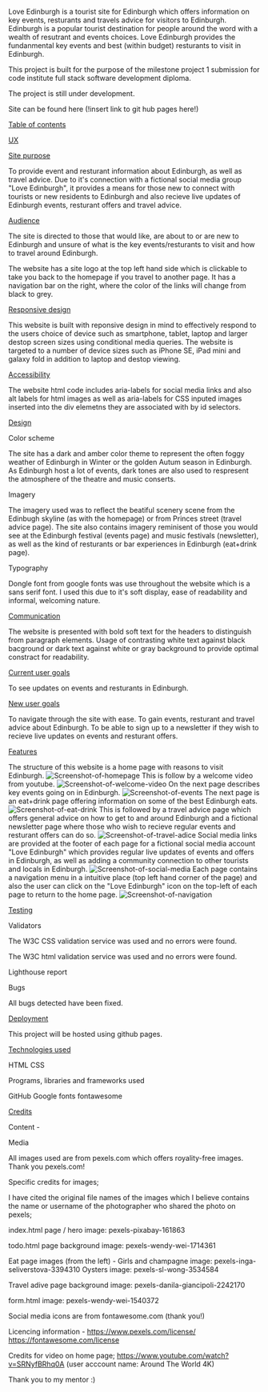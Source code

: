 Love Edinburgh is a tourist site for Edinburgh which offers information on key events, resturants and travels advice for visitors to Edinburgh. Edinburgh is a popular tourist destination for people around the word with a wealth of resutrant and events choices. Love Edinburgh provides the fundanmental key events and best (within budget) resturants to visit in Edinburgh. 

This project is built for the purpose of the milestone project 1 submission for code institute full stack software development diploma.

The project is still under development. 

Site can be found here (!insert link to git hub pages here!)

<u>Table of contents</u>

<u>UX</u>

<u>Site purpose</u>

To provide event and resturant information about Edinburgh, as well as travel advice. Due to it's connection with a fictional social media group "Love Edinburgh", it provides a means for those new to connect with tourists or new residents to Edinburgh and also recieve live updates of Edinburgh events, resturant offers and travel advice. 

<u>Audience</u>

The site is directed to those that would like, are about to or are new to Edinburgh and unsure of what is the key events/resturants to visit and how to travel around Edinburgh. 

The website has a site logo at the top left hand side which is clickable to take you back to the homepage if you travel to another page. It has a navigation bar on the right, where the color of the links will change from black to grey. 

<u>Responsive design </u>

This website is built with reponsive design in mind to effectively respond to the users choice of device such as smartphone, tablet, laptop and larger destop screen sizes using conditional media queries. The website is targeted to a number of device sizes such as iPhone SE, iPad mini and galaxy fold in addition to laptop and destop viewing. 

<u>Accessibility</u>

The website html code includes aria-labels for social media links and also alt labels for html images as well as aria-labels for CSS inputed images inserted into the div elemetns they are associated with by id selectors. 

<u>Design</u>

Color scheme 

The site has a dark and amber color theme to represent the often foggy weather of Edinburgh in Winter or the golden Autum season in Edinburgh. As Edinburgh host a lot of events, dark tones are also used to respresent the atmosphere of the theatre and music conserts. 

Imagery 

The imagery used was to reflect the beatiful scenery scene from the Edinbugh skyline (as with the homepage) or from Princes street (travel advice page). The site also contains imagery reminisent of those you would see at the Edinburgh festival (events page) and music festivals (newsletter), as well as the kind of resturants or bar experiences in Edinburgh (eat+drink page).

Typography

Dongle font from google fonts was use throughout the website which is a sans serif font. I used this due to it's soft display, ease of readability and informal, welcoming nature. 

<u>Communication</u>
 
The website is presented with bold soft text for the headers to distinguish from paragraph elements. Usage of contrasting white text against black bacground or dark text against white or gray background to provide optimal constract for readability.  

<u>Current user goals</u>

To see updates on events and resturants in Edinburgh.

<u>New user goals</u>

To navigate through the site with ease.
To gain events, resturant and travel advice about Edinburgh.
To be able to sign up to a newsletter if they wish to recieve live updates on events and resturant offers.

<u>Features</u>

The structure of this website is a home page with reasons to visit Edinburgh.
![Screenshot-of-homepage](assets/images/home.png)
 This is follow by a welcome video from youtube.
 ![Screenshot-of-welcome-video](assets/images/video.png)
 On the next page describes key events going on in Edinburgh.
 ![Screenshot-of-events](assets/images/events.png)
The next page is an eat+drink page offering information on some of the best Edinburgh eats.
![Screenshot-of-eat-drink](assets/images/eat-drink.png)
This is followed by a travel advice page which offers general advice on how to get to and around Edinburgh and a fictional newsletter page where those who wish to recieve regular events and resturant offers can do so. 
![Screenshot-of-travel-adice](assets/images/travel-advice.png)
Social media links are provided at the footer of each page for a fictional social media account "Love Edinburgh" which provides regular live updates of events and offers in Edinburgh, as well as adding a community connection to other tourists and locals in Edinburgh. 
![Screenshot-of-social-media](assets/images/social-media-links.png)
Each page contains a navigation menu in a intuitive place (top left hand corner of the page) and also the user can click on the "Love Edinburgh" icon on the top-left of each page to return to the home page. 
![Screenshot-of-navigation](assets/images/navigation.png)

<u>Testing</u>

Validators 

The W3C CSS validation service was used and no errors were found.

The W3C html validation service was used and no errors were found.

Lighthouse report

Bugs

All bugs detected have been fixed.

<u>Deployment</u>

This project will be hosted using github pages. 

<u>Technologies used</u>

HTML
CSS

Programs, libraries and frameworks used 

GitHub 
Google fonts
fontawesome

<u>Credits</u>

Content - 

Media

All images used are from pexels.com which offers royality-free images. Thank you pexels.com!

Specific credits for images;

I have cited the original file names of the images which I believe contains the name or username of the photographer who shared the photo on pexels;

index.html page / hero image: pexels-pixabay-161863

todo.html page background image: pexels-wendy-wei-1714361

Eat page images (from the left) - 
Girls and champagne image: pexels-inga-seliverstova-3394310
Oysters image: pexels-sl-wong-3534584

Travel adive page background image: pexels-danila-giancipoli-2242170

form.html image: pexels-wendy-wei-1540372

Social media icons are from fontawesome.com (thank you!)

Licencing information - 
https://www.pexels.com/license/
https://fontawesome.com/license

Credits for video on home page;
https://www.youtube.com/watch?v=SRNyfBRhq0A (user acccount name: Around The World 4K)

Thank you to my mentor :)